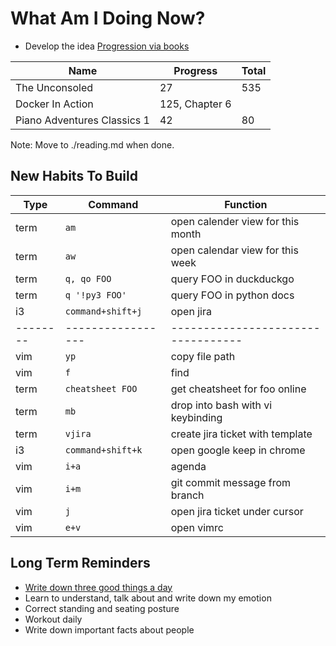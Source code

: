 # What Am I Doing Now?

- Develop the idea [Progression via books](./progression-via-books.md)

| Name                        | Progress       | Total |
| --------------------------- | -------------- | ----- |
| The Unconsoled              | 27             | 535   |
| Docker In Action            | 125, Chapter 6 |       |
| Piano Adventures Classics 1 | 42             | 80    |

Note: Move to ./reading.md when done.

## New Habits To Build

| Type     | Command           | Function                           |
| -------- | ----------------- | ---------------------------------- |
| term     | `am`              | open calender view for this month  |
| term     | `aw`              | open calendar view for this week   |
| term     | `q, qo FOO`       | query FOO in duckduckgo            |
| term     | `q '!py3 FOO'`    | query FOO in python docs           |
| i3       | `command+shift+j` | open jira                          |
| -------- | ----------------- | ---------------------------------- |
| vim      | `yp`              | copy file path                     |
| vim      | `f`               | find                               |
| term     | `cheatsheet FOO`  | get cheatsheet for foo online      |
| term     | `mb`              | drop into bash with vi keybinding  |
| term     | `vjira`           | create jira ticket with template   |
| i3       | `command+shift+k` | open google keep in chrome         |
| vim      | `i+a`             | agenda                             |
| vim      | `i+m`             | git commit message from branch     |
| vim      | `j`               | open jira ticket under cursor      |
| vim      | `e+v`             | open vimrc                         |

## Long Term Reminders

- [Write down three good things a day](https://ggia.berkeley.edu/practice/three-good-things)
- Learn to understand, talk about and write down my emotion
- Correct standing and seating posture
- Workout daily
- Write down important facts about people
